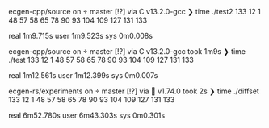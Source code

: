 ecgen-cpp/source on  master [!?] via C v13.2.0-gcc 
❯ time ./test2 133 12 1
48 57 58 65 78 90 93 104 109 127 131 133 

real    1m9.715s
user    1m9.523s
sys     0m0.008s

ecgen-cpp/source on  master [!?] via C v13.2.0-gcc took 1m9s 
❯ time ./test 133 12 1
48 57 58 65 78 90 93 104 109 127 131 133 

real    1m12.561s
user    1m12.399s
sys     0m0.007s

ecgen-rs/experiments on  master [!?] via 🦀 v1.74.0 took 2s 
❯ time ./diffset 133 12 1
48 57 58 65 78 90 93 104 109 127 131 133 

real    6m52.780s
user    6m43.303s
sys     0m0.301s

